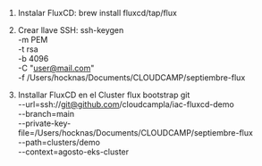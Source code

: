 
1. Instalar FluxCD:
brew install fluxcd/tap/flux


2. Crear llave SSH:
ssh-keygen \
    -m PEM \
    -t rsa \
    -b 4096 \
    -C "user@mail.com" \
    -f /Users/hocknas/Documents/CLOUDCAMP/septiembre-flux

3. Installar FluxCD en el Cluster
flux bootstrap git \
  --url=ssh://git@github.com/cloudcampla/iac-fluxcd-demo \
  --branch=main \
  --private-key-file=/Users/hocknas/Documents/CLOUDCAMP/septiembre-flux \
  --path=clusters/demo \
  --context=agosto-eks-cluster

